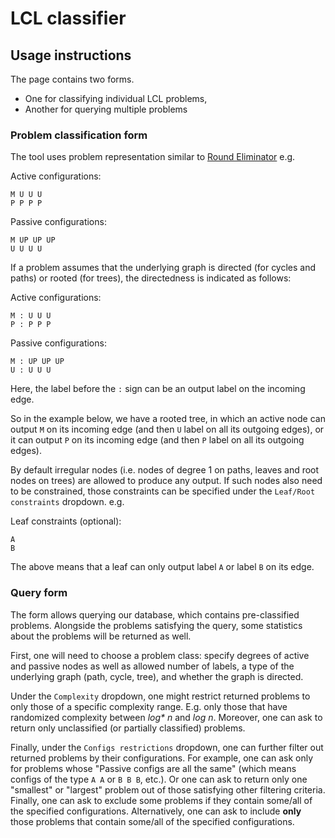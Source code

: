 # LCL classifier

## Usage instructions

The page contains two forms.
* One for classifying individual LCL problems,
* Another for querying multiple problems

### Problem classification form

The tool uses problem representation similar to [Round Eliminator](https://github.com/olidennis/round-eliminator) e.g.

Active configurations:
```
M U U U
P P P P
```

Passive configurations:
```
M UP UP UP
U U U U
```

If a problem assumes that the underlying graph is directed (for cycles and paths) or rooted (for trees), the directedness is indicated as follows:

Active configurations:
```
M : U U U
P : P P P
```

Passive configurations:
```
M : UP UP UP
U : U U U
```

Here, the label before the `:` sign can be an output label on the incoming edge.

So in the example below, we have a rooted tree, in which an active node
can output `M` on its incoming edge (and then `U` label on all its outgoing edges), or it can output `P` on its incoming edge (and then `P` label on all its outgoing edges).

By default irregular nodes (i.e. nodes of degree 1 on paths, leaves and root nodes on trees) are allowed to produce any output. If such nodes
also need to be constrained, those constraints can be specified under the
`Leaf/Root constraints` dropdown. e.g.

Leaf constraints (optional):
```
A
B
```

The above means that a leaf can only output label `A` or label `B` on its
edge.

### Query form

The form allows querying our database, which contains pre-classified problems. Alongside the problems satisfying the query, some statistics about the problems will be returned as well.

First, one will need to choose a problem class: specify degrees of 
active and passive nodes as well as allowed number of labels, a
type of the underlying graph (path, cycle, tree), and whether the graph
is directed.

Under the `Complexity` dropdown, one might restrict returned problems to
only those of a specific complexity range. E.g. only those that
have randomized complexity between _log* n_ and _log n_. Moreover,
one can ask to return only unclassified (or partially classified) problems.

Finally, under the `Configs restrictions` dropdown, one can further
filter out returned problems by their configurations. For example, one can
ask only for problems whose "Passive configs are all the same" (which
means configs of the type `A A` or `B B B`, etc.). Or one can ask
to return only one "smallest" or "largest" problem out of those
satisfying other filtering criteria. Finally, one can ask
to exclude some problems if they contain some/all of the specified
configurations. Alternatively, one can ask to include **only** those
problems that contain some/all of the specified
configurations.
